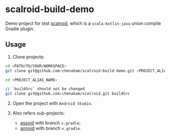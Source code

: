 # scalroid-build-demo

Demo project for test [scalroid](https://github.com/chenakam/scalroid), which is a `scala-kotlin-java` union compile Gradle plugin.

## Usage

1. Clone projects:

```bash
cd <PATH/TO/YOUR/WORKSPACE>
git clone git@github.com:chenakam/scalroid-build-demo.git <PROJECT_ALIAS_NAME>

cd <PROJECT_ALIAS_NAME>

// `buildSrc` should not be changed
git clone git@github.com:chenakam/scalroid.git buildSrc
```

2. Open the project with `Android Studio`.

3. Also refers sub-projects:
    - [assoid](https://github.com/bdo-cash/assoid/tree/v.gradle) with branch `v.gradle`;
    - [annoid](https://github.com/bdo-cash/annoid/tree/v.gradle) with branch `v.gradle`.
